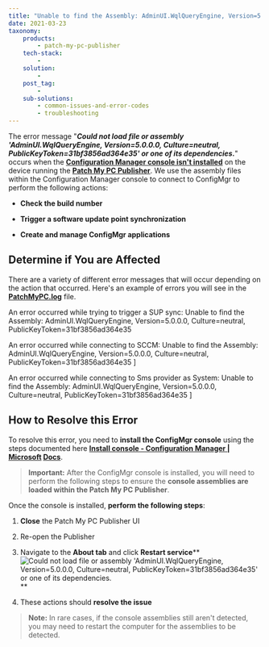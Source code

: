 ```yaml
---
title: "Unable to find the Assembly: AdminUI.WqlQueryEngine, Version=5.0.0.0, Culture=neutral"
date: 2021-03-23
taxonomy:
    products:
        - patch-my-pc-publisher
    tech-stack:
        - 
    solution:
        - 
    post_tag:
        - 
    sub-solutions:
        - common-issues-and-error-codes
        - troubleshooting
---
```


The error message "_**Could not load file or assembly 'AdminUI.WqlQueryEngine, Version=5.0.0.0, Culture=neutral, PublicKeyToken=31bf3856ad364e35' or one of its dependencies.**_" occurs when the **[Configuration Manager console isn't installed](https://docs.microsoft.com/en-us/mem/configmgr/core/servers/deploy/install/install-consoles)** on the device running the **[Patch My PC Publisher](https://patchmypc.com/docs)**. We use the assembly files within the Configuration Manager console to connect to ConfigMgr to perform the following actions:

- **Check the build number**

- **Trigger a software update point synchronization**

- **Create and manage ConfigMgr applications**

## Determine if You are Affected

There are a variety of different error messages that will occur depending on the action that occurred. Here's an example of errors you will see in the **[PatchMyPC.log](/collecting-log-files-for-patch-my-pc-support#publishing-service-app-logs-intune)** file.

An error occurred while trying to trigger a SUP sync: Unable to find the Assembly: AdminUI.WqlQueryEngine, Version=5.0.0.0, Culture=neutral, PublicKeyToken=31bf3856ad364e35

An error occurred while connecting to SCCM: Unable to find the Assembly: AdminUI.WqlQueryEngine, Version=5.0.0.0, Culture=neutral, PublicKeyToken=31bf3856ad364e35 \]

An error occurred while connecting to Sms provider as System: Unable to find the Assembly: AdminUI.WqlQueryEngine, Version=5.0.0.0, Culture=neutral, PublicKeyToken=31bf3856ad364e35 \]

## How to Resolve this Error

To resolve this error, you need to **install the ConfigMgr console** using the steps documented here **[Install console - Configuration Manager | Microsoft](https://docs.microsoft.com/en-us/mem/configmgr/core/servers/deploy/install/install-consoles) [Docs](https://docs.microsoft.com/en-us/mem/configmgr/core/servers/deploy/install/install-consoles)**.

> **Important:** After the ConfigMgr console is installed, you will need to perform the following steps to ensure the **console assemblies are loaded within the Patch My PC Publisher**.

Once the console is installed, **perform the following steps**:

1. **Close** the Patch My PC Publisher UI

3. Re-open the Publisher

5. Navigate to the **About tab** and click **Restart service****
    ![Could not load file or assembly 'AdminUI.WqlQueryEngine, Version=5.0.0.0, Culture=neutral, PublicKeyToken=31bf3856ad364e35' or one of its dependencies.](images/Could-not-load-file-or-assembly-AdminUI.WqlQueryEngine.png)
    **

7. These actions should **resolve the issue**

> **Note:** In rare cases, if the console assemblies still aren't detected, you may need to restart the computer for the assemblies to be detected.
